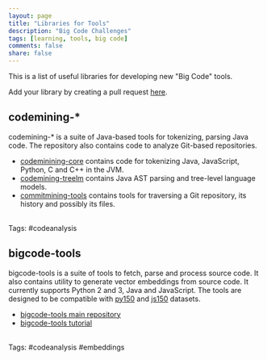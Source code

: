 ```yaml
---
layout: page
title: "Libraries for Tools"
description: "Big Code Challenges"
tags: [learning, tools, big code]
comments: false
share: false
---
```


This is a list of useful libraries for developing new "Big Code" tools.

Add your library by creating a pull request <a href="https://github.com/learnbigcode/learnbigcode.github.io/tree/master/tools/libs">here</a>.

<div class="highlightitem">
<h2>codemining-*</h2>

codemining-* is a suite of Java-based tools for tokenizing, parsing Java code. 
The repository also contains code to analyze Git-based repositories.

<ul>
<li> <a href="https://github.com/mast-group/codemining-core">codeminining-core</a> contains code for tokenizing Java, JavaScript, Python, C and C++ in the JVM.</li>

<li> <a href="https://github.com/mast-group/codemining-treelm">codemining-treelm</a> contains Java AST parsing and tree-level language models.</li>

<li> <a href="https://github.com/mast-group/commitmining-tools">commitmining-tools</a> contains tools for traversing a Git repository, its history and possibly its files.</li>
</ul>
<br/><span class="tags">Tags: #codeanalysis</span>
</div>


<div class="highlightitem">
<h2>bigcode-tools</h2>

bigcode-tools is a suite of tools to fetch, parse and process source code.
It also contains utility to generate vector embeddings from source code.
It currently supports Python 2 and 3, Java and JavaScript.
The tools are designed to be compatible with <a href="http://www.srl.inf.ethz.ch/py150.php">py150</a> and <a href="http://www.srl.inf.ethz.ch/js150.php">js150</a> datasets.


<ul>
<li><a href="https://github.com/tuvistavie/bigcode-tools">bigcode-tools main repository</a></li>
<li><a href="https://github.com/tuvistavie/bigcode-tools/blob/master/doc/tutorial.md">bigcode-tools tutorial</a></li>
</ul>
<br/><span class="tags">Tags: #codeanalysis #embeddings</span>
</div>
